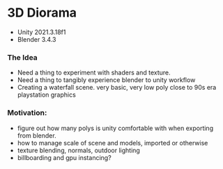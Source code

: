 # 3D Diorama
- Unity 2021.3.18f1  
- Blender 3.4.3
  
### The Idea
- Need a thing to experiment with shaders and texture.
- Need a thing to tangibly experience blender to unity workflow
- Creating a waterfall scene. very basic, very low poly close to 90s era playstation graphics
  
### Motivation:
- figure out how many polys is unity comfortable with
when exporting from blender.  
- how to manage scale of scene and models, imported or otherwise
- texture blending, normals, outdoor lighting
- billboarding and gpu instancing? 

